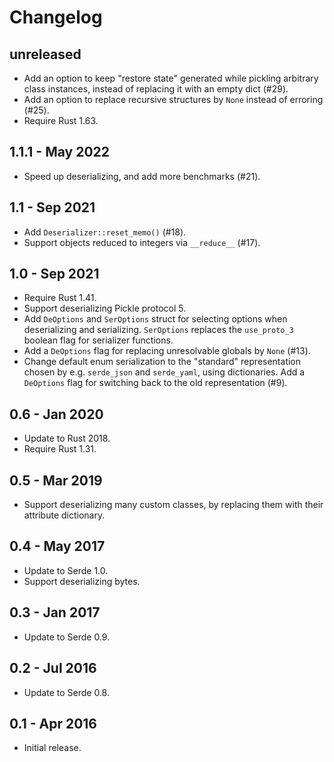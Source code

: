 # Changelog

## unreleased

- Add an option to keep "restore state" generated while pickling
  arbitrary class instances, instead of replacing it with an empty dict
  (#29).
- Add an option to replace recursive structures by `None` instead of
  erroring (#25).
- Require Rust 1.63.

## 1.1.1 - May 2022

- Speed up deserializing, and add more benchmarks (#21).

## 1.1 - Sep 2021

- Add `Deserializer::reset_memo()` (#18).
- Support objects reduced to integers via `__reduce__` (#17).

## 1.0 - Sep 2021

- Require Rust 1.41.
- Support deserializing Pickle protocol 5.
- Add `DeOptions` and `SerOptions` struct for selecting options when
  deserializing and serializing.  `SerOptions` replaces the `use_proto_3`
  boolean flag for serializer functions.
- Add a `DeOptions` flag for replacing unresolvable globals by `None` (#13).
- Change default enum serialization to the "standard" representation chosen by
  e.g. `serde_json` and `serde_yaml`, using dictionaries. Add a `DeOptions`
  flag for switching back to the old representation (#9).

## 0.6 - Jan 2020

- Update to Rust 2018.
- Require Rust 1.31.

## 0.5 - Mar 2019

- Support deserializing many custom classes, by replacing them with their
  attribute dictionary.

## 0.4 - May 2017

- Update to Serde 1.0.
- Support deserializing bytes.

## 0.3 - Jan 2017

- Update to Serde 0.9.

## 0.2 - Jul 2016

- Update to Serde 0.8.

## 0.1 - Apr 2016

- Initial release.
